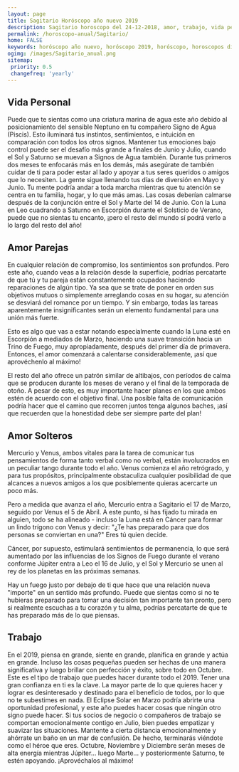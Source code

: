 ```yaml
---
layout: page
title: Sagitario Horóscopo año nuevo 2019 
description: Sagitario horoscopo del 24-12-2018, amor, trabajo, vida personal. Todas las predicciones para Sagitario gratis. Disfruta este año nuevo.
permalink: /horoscopo-anual/Sagitario/
home: FALSE
keywords: horóscopo año nuevo, horóscopo 2019, horóscopo, horoscopos diarios gratis del dia de hoy, horóscopo diario gratis,horóscopo ano nuevo 2019, horóscopo esperanza gracia, horoscopo Sagitario 2019, horoscop, horóscopos gratis, horoscopo Sagitario, horoscopo Sagitario 2019 gratis, Tarot, Astrologia, Zodíaco, Sagitario, horoscopo gratis,tarot en femenino,videncia gratuita,horoscopos gratuitos,horóscopos, astrologia,videncia gratis
ogimg: /images/Sagitario_anual.png
sitemap:
 priority: 0.5
 changefreq: 'yearly'
---
```




## Vida Personal

Puede que te sientas como una criatura marina de agua este año debido al posicionamiento del sensible Neptuno en tu compañero Signo de Agua (Piscis). Esto iluminará tus instintos, sentimientos, e intuición en comparación con todos los otros signos. 
Mantener tus emociones bajo control puede ser el desafío más grande a finales de Junio y Julio, cuando el Sol y Saturno se muevan a Signos de Agua también. 
Durante tus primeros dos meses te enfocarás más en los demás, más asegúrate de también cuidar de ti para poder estar al lado y apoyar a tus seres queridos o amigos que lo necesiten. 
La gente sigue llenando tus días de diversión en Mayo y Junio. Tu mente podría andar a toda marcha mientras que tu atención se centra en tu familia, hogar, y lo que más amas. Las cosas deberían calmarse después de la conjunción entre el Sol y Marte del 14 de Junio. 
Con la Luna en Leo cuadrando a Saturno en Escorpión durante el Solsticio de Verano, puede que no sientas tu encanto, ¡pero el resto del mundo sí podrá verlo a lo largo del resto del año! 

## Amor Parejas

En cualquier relación de compromiso, los sentimientos son profundos. Pero este año, cuando veas a la relación desde la superficie, podrías percatarte de que tú y tu pareja están constantemente ocupados haciendo reparaciones de algún tipo. Ya sea que se trate de poner en orden sus objetivos mutuos o simplemente arreglando cosas en su hogar, su atención se desviará del romance por un tiempo. Y sin embargo, todas las tareas aparentemente insignificantes serán un elemento fundamental para una unión más fuerte.


Esto es algo que vas a estar notando especialmente cuando la Luna esté en Escorpión a mediados de Marzo, haciendo una suave transición hacia un Trino de Fuego, muy apropiadamente, después del primer día de primavera. Entonces, el amor comenzará a calentarse considerablemente, ¡así que aprovéchenlo al máximo!


El resto del año ofrece un patrón similar de altibajos, con períodos de calma que se producen durante los meses de verano y el final de la temporada de otoño. A pesar de esto, es muy importante hacer planes en los que ambos estén de acuerdo con el objetivo final. Una posible falta de comunicación podría hacer que el camino que recorren juntos tenga algunos baches, ¡así que recuerden que la honestidad debe ser siempre parte del plan!


## Amor Solteros

Mercurio y Venus, ambos vitales para la tarea de comunicar tus pensamientos de forma tanto verbal como no verbal, están involucrados en un peculiar tango durante todo el año. Venus comienza el año retrógrado, y para tus propósitos, principalmente obstaculiza cualquier posibilidad de que alcances a nuevos amigos a los que posiblemente quieras acercarte un poco más.


Pero a medida que avanza el año, Mercurio entra a Sagitario el 17 de Marzo, seguido por Venus el 5 de Abril. A este punto, si has fijado tu mirada en alguien, todo se ha alineado - incluso la Luna está en Cáncer para formar un lindo trígono con Venus y decir: "¿Te has preparado para que dos personas se conviertan en una?" Eres tú quien decide.


Cáncer, por supuesto, estimulará sentimientos de permanencia, lo que será aumentado por las influencias de los Signos de Fuego durante el verano conforme Júpiter entra a Leo el 16 de Julio, y el Sol y Mercurio se unen al rey de los planetas en las próximas semanas.


Hay un fuego justo por debajo de ti que hace que una relación nueva "importe" en un sentido más profundo. Puede que sientas como si no te hubieras preparado para tomar una decisión tan importante tan pronto, pero si realmente escuchas a tu corazón y tu alma, podrías percatarte de que te has preparado más de lo que piensas.


## Trabajo

En el 2019, piensa en grande, siente en grande, planifica en grande y actúa en grande. Incluso las cosas pequeñas pueden ser hechas de una manera significativa y luego brillar con perfección y éxito, sobre todo en Octubre. Este es el tipo de trabajo que puedes hacer durante todo el 2019.
Tener una gran confianza en ti es la clave. La mayor parte de lo que quieres hacer y lograr es desinteresado y destinado para el beneficio de todos, por lo que no te subestimes en nada. El Eclipse Solar en Marzo podría abrirte una oportunidad profesional, y este año puedes hacer cosas que ningún otro signo puede hacer.
Si tus socios de negocio o compañeros de trabajo se comportan emocionalmente contigo en Julio, bien puedes empatizar y suavizar las situaciones. Mantente a cierta distancia emocionalmente y ahórrate un baño en un mar de confusión. De hecho, terminarás viéndote como el héroe que eres.
Octubre, Noviembre y Diciembre serán meses de alta energía mientras Júpiter… luego Marte... y posteriormente Saturno, te estén apoyando. ¡Aprovéchalos al máximo!